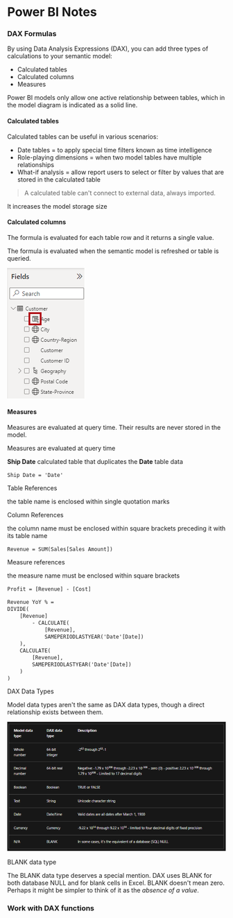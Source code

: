 # Power BI Notes




### DAX Formulas

By using Data Analysis Expressions (DAX), you can add three types of calculations to your semantic model:

- Calculated tables
- Calculated columns
- Measures



Power BI models only allow one active relationship between tables, which in the model diagram is indicated as a solid line.



#### Calculated tables

Calculated tables can be useful in various scenarios:

- Date tables = to apply special time filters known as time intelligence
- Role-playing dimensions = when two model tables have multiple relationships
- What-if analysis = allow report users to select or filter by values that are stored in the calculated table

> A calculated table can't connect to external data, always imported.

It increases the model storage size 



#### Calculated columns

The formula is evaluated for each table row and it returns a single value.

The formula is evaluated when the semantic model is refreshed or table is queried.

![dax-fields-pane-calculated-column-ss](.\images\dax-fields-pane-calculated-column-ss.png)

#### Measures

Measures are evaluated at query time. Their results are never stored in the model.

Measures are evaluated at query time



**Ship Date** calculated table that duplicates the **Date** table data

```
Ship Date = 'Date'
```

Table References

the table name is enclosed within single quotation marks



Column References

the column name must be enclosed within square brackets preceding it with its table name

```
Revenue = SUM(Sales[Sales Amount])
```



Measure references

the measure name must be enclosed within square brackets

```
Profit = [Revenue] - [Cost]
```



```
Revenue YoY % =
DIVIDE(
    [Revenue]
        - CALCULATE(
            [Revenue],
            SAMEPERIODLASTYEAR('Date'[Date])
    ),
    CALCULATE(
        [Revenue],
        SAMEPERIODLASTYEAR('Date'[Date])
    )
)
```



DAX Data Types

Model data types aren't the same as DAX data types, though a direct relationship exists between them.

![dax-data-types.png](images/dax-data-types.png)

BLANK data type

The BLANK data type deserves a special mention. DAX uses BLANK for both database NULL and for blank cells in Excel. BLANK doesn't mean zero. Perhaps it might be simpler to think of it as the *absence of a value*.



### Work with DAX functions


